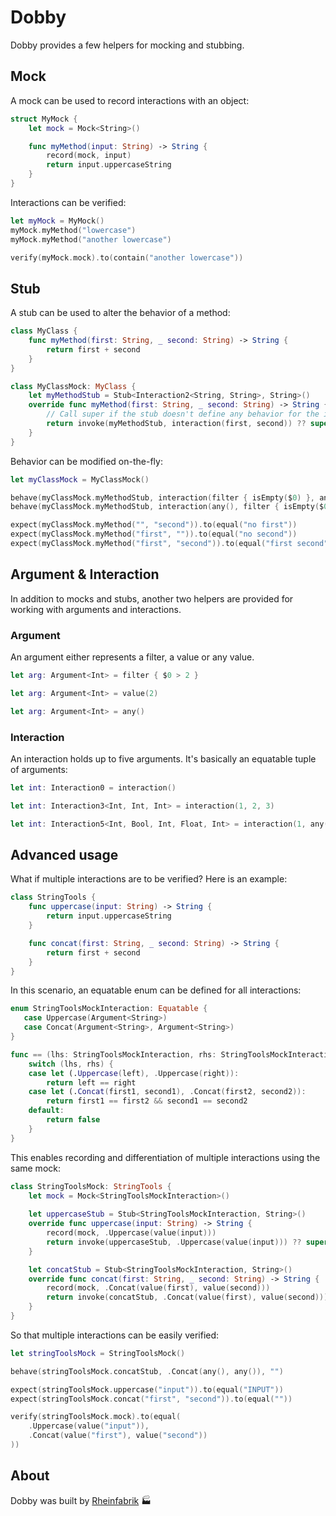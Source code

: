 # Dobby

Dobby provides a few helpers for mocking and stubbing.

## Mock

A mock can be used to record interactions with an object:

```swift
struct MyMock {
    let mock = Mock<String>()

    func myMethod(input: String) -> String {
        record(mock, input)
        return input.uppercaseString
    }
}
```

Interactions can be verified:

```swift
let myMock = MyMock()
myMock.myMethod("lowercase")
myMock.myMethod("another lowercase")

verify(myMock.mock).to(contain("another lowercase"))
```

## Stub

A stub can be used to alter the behavior of a method:

```swift
class MyClass {
    func myMethod(first: String, _ second: String) -> String {
        return first + second
    }
}
```

```swift
class MyClassMock: MyClass {
    let myMethodStub = Stub<Interaction2<String, String>, String>()
    override func myMethod(first: String, _ second: String) -> String {
        // Call super if the stub doesn't define any behavior for the interaction.
        return invoke(myMethodStub, interaction(first, second)) ?? super.myMethod(first, second)
    }
}
```

Behavior can be modified on-the-fly:

```swift
let myClassMock = MyClassMock()

behave(myClassMock.myMethodStub, interaction(filter { isEmpty($0) }, any()), "no first")
behave(myClassMock.myMethodStub, interaction(any(), filter { isEmpty($0) }), "no second")

expect(myClassMock.myMethod("", "second")).to(equal("no first"))
expect(myClassMock.myMethod("first", "")).to(equal("no second"))
expect(myClassMock.myMethod("first", "second")).to(equal("first second"))
```

## Argument & Interaction

In addition to mocks and stubs, another two helpers are provided for working with arguments and interactions.

### Argument

An argument either represents a filter, a value or any value.

```swift
let arg: Argument<Int> = filter { $0 > 2 }
```

```swift
let arg: Argument<Int> = value(2)
```

```swift
let arg: Argument<Int> = any()
```

### Interaction

An interaction holds up to five arguments. It's basically an equatable tuple of arguments:

```swift
let int: Interaction0 = interaction()
```

```swift
let int: Interaction3<Int, Int, Int> = interaction(1, 2, 3)
```

```swift
let int: Interaction5<Int, Bool, Int, Float, Int> = interaction(1, any(), 3, filter { $0 > 4 }, 5)
```

## Advanced usage

What if multiple interactions are to be verified? Here is an example:

```swift
class StringTools {
    func uppercase(input: String) -> String {
        return input.uppercaseString
    }

    func concat(first: String, _ second: String) -> String {
        return first + second
    }
}
```

In this scenario, an equatable enum can be defined for all interactions:

```swift
enum StringToolsMockInteraction: Equatable {
   case Uppercase(Argument<String>)
   case Concat(Argument<String>, Argument<String>)
}

func == (lhs: StringToolsMockInteraction, rhs: StringToolsMockInteraction) -> Bool {
    switch (lhs, rhs) {
    case let (.Uppercase(left), .Uppercase(right)):
        return left == right
    case let (.Concat(first1, second1), .Concat(first2, second2)):
        return first1 == first2 && second1 == second2
    default:
        return false
    }
}
```

This enables recording and differentiation of multiple interactions using the same mock:

```swift
class StringToolsMock: StringTools {
    let mock = Mock<StringToolsMockInteraction>()
    
    let uppercaseStub = Stub<StringToolsMockInteraction, String>()
    override func uppercase(input: String) -> String {
        record(mock, .Uppercase(value(input)))
        return invoke(uppercaseStub, .Uppercase(value(input))) ?? super.uppercase(input)
    }

    let concatStub = Stub<StringToolsMockInteraction, String>()
    override func concat(first: String, _ second: String) -> String {
        record(mock, .Concat(value(first), value(second)))
        return invoke(concatStub, .Concat(value(first), value(second))) ?? super.concat(first, second)
    }
}
```

So that multiple interactions can be easily verified:

```swift
let stringToolsMock = StringToolsMock()

behave(stringToolsMock.concatStub, .Concat(any(), any()), "")

expect(stringToolsMock.uppercase("input")).to(equal("INPUT"))
expect(stringToolsMock.concat("first", "second")).to(equal(""))

verify(stringToolsMock.mock).to(equal(
    .Uppercase(value("input")),
    .Concat(value("first"), value("second"))
))
```

## About

Dobby was built by [Rheinfabrik](http://www.rheinfabrik.de) 🏭
